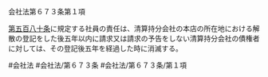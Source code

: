 会社法第６７３条第１項

[第五百八十条](会社法＿＿＿＿第５８０条)に規定する社員の責任は、清算持分会社の本店の所在地における解散の登記をした後五年以内に請求又は請求の予告をしない清算持分会社の債権者に対しては、その登記後五年を経過した時に消滅する。

#会社法
#会社法/第６７３条
#会社法/第６７３条/第１項
